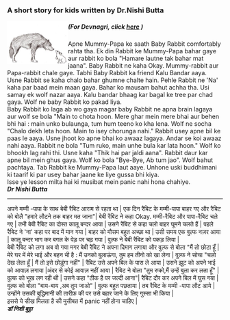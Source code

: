 ### A short story for kids written by Dr.Nishi Butta

![Rabbitwolf](/images/rabbit-wolf.jpg)

<style>
		img{float:left; max-width:150px; max-height:100px;width=auto;height=auto;}
</style>

##### (For Devnagri, click <a href="#Devnagri">here</a> )  
Apne Mummy-Papa ke saath Baby Rabbit comfortably rahta tha. Ek din Rabbit ke Mummy-Papa bahar gaye aur rabbit ko bola "Hamare lautne tak 
bahar mat jaana". Baby Rabbit ne kaha Okay. Mummy-rabbit aur Papa-rabbit chale gaye. Tabhi Baby Rabbit ka friend Kalu Bandar aaya. Usne 
Rabbit se kaha chalo bahar ghumne chalte hain. Pehle Rabbit ne 'Na' kaha par baad mein maan gaya. Bahar ko mausam bahut achha tha. Usi 
samay ek wolf nazar aaya. Kalu bandar bhaag kar bagal ke tree par chad gaya. Wolf ne baby Rabbit ko pakad liya.  
Baby Rabbit ko laga ab wo gaya magar baby Rabbit ne apna brain lagaya aur wolf se bola "Main to chota hoon. Mere ghar mein mere bhai aur
behen bhi hai : main unko bulaunga, tum hum teeno ko kha lena. Wolf ne socha "Chalo dekh leta hoon. Main to isey chorunga nahi." Rabbit 
usey apne bil ke paas le aaya. Usne jhoot ko apne bhai ko awaaz lagaya. Andar se koi awaaz nahi aaya. Rabbit ne bola "Tum ruko, main unhe 
bula kar lata hoon." Wolf ko bhookh lag rahi thi. Usne kaha "Thik hai par jaldi aana". Rabbit daur kar apne bil mein ghus gaya. Wolf ko 
bola "Bye-Bye, Ab tum jao". Wolf bahut pachtaya. Tab Rabbit ke Mummy-Papa laut aaye. Unhone uski buddhimani ki taarif ki par usey bahar 
jaane ke liye gussa bhi kiya.  
Isse ye lesson milta hai ki musibat mein panic nahi hona chahiye.  
**_Dr Nishi Butta_**  
***************************************************************************************
  
<span id="Devnagri"></span>
अपने मम्मी -पापा के साथ बेबी रैबिट आराम से रहता था | एक दिन रैबिट के मम्मी-पापा बाहर गए और रैबिट को बोलै "हमारे लौटने तक बाहर मत जाना"| बेबी रैबिट ने कहा
Okay. मम्मी-रैबिट और पापा-रैबिट चले गए | तभी बेबी रैबिट का दोस्त कालू बन्दर आया | उसने रैबिट से कहा चलो बाहर घूमने चलते हैं | पहले रैबिट ने 'ना'
कहा पर बाद में मान गया | बाहर को मौसम बहुत अच्छा था | उसी समय एक वुल्फ नज़र आया | कालू बन्दर भाग कर बगल के पेड़ पर चढ़ गया | वुल्फ 
ने बेबी रैबिट को पकड़ लिया |  
बेबी रैबिट को लगा अब वो गया मगर बेबी रैबिट ने अपना दिमाग लगाया और वुल्फ से बोला "मैं तो छोटा हूँ | मेरे 
घर में मेरे भाई और बहन भी है : मैं उनको बुलाऊंगा, तुम हम तीनो को खा लेना | वुल्फ ने सोचा "चलो देख लेता हूँ | मैं तो इसे छोड़ूंगा नहीं" | रैबिट 
उसे अपने बिल के पास ले आया | उसने झूट को अपने भाई को आवाज़ लगाया |अंदर से कोई आवाज़ नहीं आया | रैबिट ने बोला "तुम रुको,मैं उन्हें
बुला कर लता हूँ" | वुल्फ को भूख लग रही थी | उसने कहा "ठीक है पर जल्दी आना"| रैबिट दौर कर अपने बिल में घुस गया | वुल्फ को बोला 
"बाय-बाय ,अब तुम जाओ" | वुल्फ बहुत पछताया | तब रैबिट के मम्मी -पापा लौट आये | उन्होंने उसकी बुद्धिमानी की तारीफ़ की पर उसे बहार जाने के लिए 
गुस्सा भी किया |  
इससे ये सीख मिलता है की मुसीबत में panic नहीं होना चाहिए |  
**_डॉ निशी बुट्टा_**
